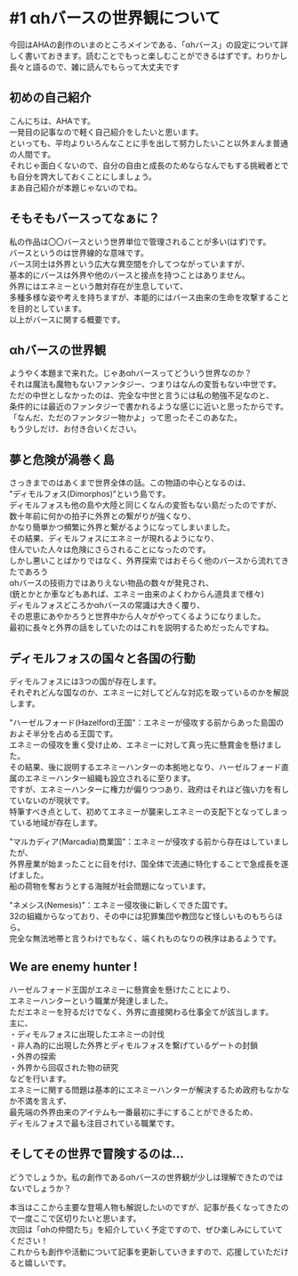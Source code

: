 # \#1 αhバースの世界観について
今回はAHAの創作のいまのところメインである、「αhバース」の設定について詳しく書いておきます。読むことでもっと楽しむことができるはずです。わりかし長々と語るので、雑に読んでもらって大丈夫です

## 初めの自己紹介

こんにちは、AHAです。  
一発目の記事なので軽く自己紹介をしたいと思います。  
といっても、平均よりいろんなことに手を出して努力したいこと以外まんま普通の人間です。  
それじゃ面白くないので、<span>自分の自由と成長のためならなんでもする挑戦者</span>とでも自分を誇大しておくことにしましょう。  
まあ自己紹介が本題じゃないのでね。

## そもそもバースってなぁに？
 
私の作品は<span>〇〇バース</span>という世界単位で管理されることが多い(はず)です。  
<span>バース</span>というのは世界線的な意味です。  
バース同士は<span>外界</span>という広大な異空間を介してつながっていますが、  
基本的に<span>バースは外界や他のバースと接点を持つことはありません。</span>  
外界には<span>エネミー</span>という敵対存在が生息していて、  
多種多様な姿や考えを持ちますが、本能的には<span>バース由来の生命を攻撃する</span>ことを目的としています。  
以上が<span>バース</span>に関する概要です。

## αhバースの世界観

ようやく本題まで来れた。じゃあαhバースってどういう世界なのか？  
それは<span>魔法も魔物もないファンタジー、つまりはなんの変哲もない中世</span>です。   
ただの中世としなかったのは、完全な中世と言うには私の勉強不足なのと、  
条件的には最近のファンタジーで書かれるような感じに近いと思ったからです。  
「なんだ、ただのファンタジー物かよ」って思ったそこのあなた。  
もう少しだけ、お付き合いください。  

## 夢と危険が渦巻く島

さっきまでのはあくまで世界全体の話。この物語の中心となるのは、  
<span>"ディモルフォス(Dimorphos)"</span>という島です。  
ディモルフォスも他の島や大陸と同じくなんの変哲もない島だったのですが、  
<span>数十年前に何かの拍子に外界との繋がりが強くなり、  
かなり簡単かつ頻繁に外界と繋がるようになってしまいました。</span>  
その結果、ディモルフォスにエネミーが現れるようになり、  
住んでいた人々は危険にさらされることになったのです。  
しかし悪いことばかりではなく、<span>外界探索ではおそらく他のバースから流れてきたであろう  
αhバースの技術力ではありえない物品の数々が発見され、</span>  
(銃とかとか車などもあれば、エネミー由来のよくわからん道具まで様々)  
ディモルフォスどころかαhバースの常識は大きく覆り、  
その恩恵にあやかろうと世界中から人々がやってくるようになりました。  
最初に長々と外界の話をしていたのはこれを説明するためだったんですね。  

## ディモルフォスの国々と各国の行動

ディモルフォスには3つの国が存在します。  
それぞれどんな国なのか、エネミーに対してどんな対応を取っているのかを解説します。  
  
<span>"ハーゼルフォード(Hazelford)王国"</span>：エネミーが侵攻する前からあった島国のおよそ半分を占める王国です。  
エネミーの侵攻を重く受け止め、エネミーに対して真っ先に懸賞金を懸けました。  
その結果、後に説明するエネミーハンターの本拠地となり、ハーゼルフォード直属のエネミーハンター組織も設立されるに至ります。  
ですが、エネミーハンターに権力が偏りつつあり、政府はそれほど強い力を有していないのが現状です。  
特筆すべき点として、初めてエネミーが襲来しエネミーの支配下となってしまっている地域が存在します。  
  
<span>"マルカディア(Marcadia)商業国"</span>：エネミーが侵攻する前から存在はしていましたが、  
外界産業が始まったことに目を付け、国全体で流通に特化することで急成長を遂げました。  
船の荷物を奪おうとする海賊が社会問題になっています。  
  
<span>"ネメシス(Nemesis)"</span>：エネミー侵攻後に新しくできた国です。  
32の組織からなっており、その中には犯罪集団や教団など怪しいものもちらほら。  
完全な無法地帯と言うわけでもなく、端くれものなりの秩序はあるようです。

## We are enemy hunter !  

ハーゼルフォード王国がエネミーに懸賞金を懸けたことにより、  
<span>エネミーハンター</span>という職業が発達しました。  
ただエネミーを狩るだけでなく、外界に直接関わる仕事全てが該当します。  
主に、  
<span>・ディモルフォスに出現したエネミーの討伐  
・非人為的に出現した外界とディモルフォスを繋げているゲートの封鎖  
・外界の探索  
・外界から回収された物の研究</span>  
などを行います。  
エネミーに関する問題は基本的にエネミーハンターが解決するため政府もなかなか不満を言えず、  
最先端の外界由来のアイテムも一番最初に手にすることができるため、  
ディモルフォスで最も注目されている職業です。

## そしてその世界で冒険するのは...

どうでしょうか。私の創作である<span>αhバース</span>の世界観が少しは理解できたのではないでしょうか？  

本当はここから主要な登場人物も解説したいのですが、記事が長くなってきたので一度ここで区切りたいと思います。  
次回は「αhの仲間たち」を紹介していく予定ですので、ぜひ楽しみにしていてください！  
これからも創作や活動について記事を更新していきますので、応援していただけると嬉しいです。














